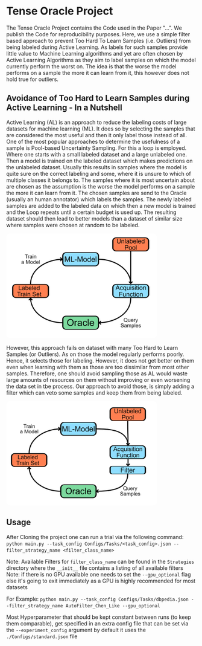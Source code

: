 # Tense Oracle Project

The Tense Oracle Project contains the Code used in the Paper "...".
We publish the Code for reproducibility purposes. 
Here, we use a simple filter based approach to prevent Too Hard To Learn Samples (i.e. Outliers) 
from being labeled during Active Learning. 
As labels for such samples provide little value to Machine Learning algorithms and yet are often chosen
by Active Learning Algorithms as they aim to label samples on which the model currently perform the worst on. 
The idea is that the worse the model performs on a sample the more it can learn from it, 
this however does not hold true for outliers.

## Avoidance of Too Hard to Learn Samples during Active Learning - In a Nutshell

Active Learning (AL) is an approach to reduce the labeling costs of large datasets for machine learning (ML).
It does so by selecting the samples that are considered the most useful and then it only label those instead of all.
One of the most popular approaches to determine the usefulness of a sample is Pool-based Uncertainty Sampling.
For this a loop is employed. Where one starts with a small labeled dataset and a large unlabeled one.
Then a model is trained on the labeled dataset which makes predictions on the unlabeled dataset.
Usually this results in samples where the model is quite sure on the correct labeling and some, 
where it is unsure to which of multiple classes it belongs to. The samples where it is most uncertain about are chosen 
as the assumption is the worse the model performs on a sample the more it can learn from it.
The chosen samples are send to the Oracle (usually an human annotator) which labels the samples.
The newly labeled samples are added to the labeled data on which then a new model is trained and
the Loop repeats until a certain budget is used up.
The resulting dataset should then lead to better models than a dataset of similar size where samples were chosen at random to be labeled.

<img src="res/AL-Loop.png" width="400" style="border-radius: 10px;">

However, this approach fails on dataset with many Too Hard to Learn Samples (or Outliers). As on those the model regularly performs poorly. 
Hence, it selects those for labeling. 
However, it does not get better on them even when learning with them as those are too dissimilar from most other samples.
Therefore, one should avoid sampling those as AL would waste large amounts of resources on them without improving or even worsening the data set in tbe process.
Our approach to avoid those, is simply adding a filter which can veto some samples and keep them from being labeled.

<img src="res/Filtered-AL-Loop.png" width="400" style="border-radius: 10px;">



## Usage
After Cloning the project one can run a trial via the following command:\
`python main.py --task_config Configs/Tasks/<task_config>.json --filter_strategy_name <filter_class_name>`

Note: Available Filters for `filter_class_name` can be found in the `Strategies` directory where the `__init__` file contains a listing of all available filters
Note: if there is no GPU available one needs to set the `--gpu_optional` flag else it's going to exit immediately as a GPU is highly recommended for most datasets

For Example:
`python main.py --task_config Configs/Tasks/dbpedia.json --filter_strategy_name AutoFilter_Chen_Like --gpu_optional`

Most Hyperparameter that should be kept constant between runs (to keep them comparable),
get specified in an extra config file that can be set via the `--experiment_config` argument by default it uses the `./Configs/standard.json` file
